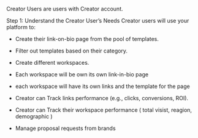 Creator Users are users with Creator account.

Step 1: Understand the Creator User’s Needs
Creator users will use your platform to:

- Create their link-on-bio page from the pool of templates.

- Filter out templates based on their category.

- Create different workspaces.

- Each workspace will be own its own link-in-bio page

- each workspace will have its own links and the template for the page

- Creator can Track links performance (e.g., clicks, conversions, ROI).

- Creator can Track their workspace performance ( total visist, reagion, demographic )

- Manage proposal requests from brands
